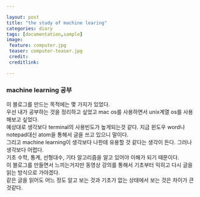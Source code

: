 ```yaml
---

layout: post
title: "the study of machine learing"
categories: diary
tags: [documentation,sample]
image:
 feature: computer.jpg
 teaser: computer-teaser.jpg
 credit:
 creditlink:

---
```


### machine learning 공부

이 블로그를 만드는 목적에는 몇 가지가 있었다.<br>
우선 내가 공부하는 것을 정리하고 싶었고 mac os를 사용하면서 unix계열 os를 사용해보고 싶었다.<br>
예상대로 생각보다 terminal의 사용빈도가 높게되는것 같다. 지금 윈도우 word나 notepad대신 atom을 통해서 글을 쓰고 있으니 말이다.<br>
그리고 machine learning이 생각보다 나한테 유용할 것 같다는 생각이 든다. 그러나 생각보다 어렵다.<br>
기초 수학, 통계, 선형대수, 기타 알고리즘을 알고 있어야 이해가 되기 때문이다.<br>
이 블로그를 만들면서 느끼는거지만 동영상 강의를 통해서 기초부터 익히고 다시 글을 읽는 방식으로 가야겠다.<br>
같은 글을 읽어도 어느 정도 알고 보는 것과 기초가 없는 상태에서 보는 것은 차이가 큰 것같다.<br>
